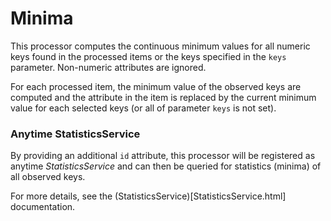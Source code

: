 Minima
======

This processor computes the continuous minimum values for all numeric keys
found in the processed items or the keys specified in the `keys` parameter.
Non-numeric attributes are ignored.

For each processed item, the minimum value of the observed keys are computed
and the attribute in the item is replaced by the current minimum value for
each selected keys (or all of parameter `keys` is not set).

### Anytime StatisticsService

By providing an additional `id` attribute, this processor will be registered
as anytime *StatisticsService* and can then be queried for statistics (minima)
of all observed keys.

For more details, see the (StatisticsService)[StatisticsService.html]
documentation.
